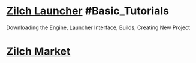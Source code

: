
 # [Zilch Launcher](https://github.com/ZilchEngine/ZilchDocs/blob/master/zilch_editor_documentation/tutorials/external_zilch_engine_tools/launcher.markdown) #Basic_Tutorials
Downloading the Engine, Launcher Interface, Builds, Creating New Project

 # [Zilch Market](https://github.com/ZilchEngine/ZilchDocs/blob/master/zilch_editor_documentation/tutorials/external_zilch_engine_tools/the_market.markdown) 

 